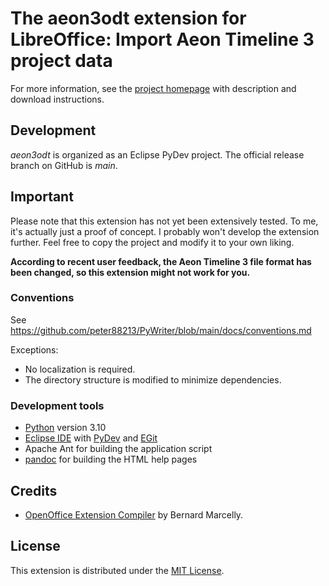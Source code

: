# The aeon3odt extension for LibreOffice: Import Aeon Timeline 3 project data

For more information, see the [project homepage](https://peter88213.github.io/aeon3odt) with description and download instructions.

## Development

*aeon3odt* is organized as an Eclipse PyDev project. The official release branch on GitHub is *main*.

## Important

Please note that this extension has not yet been extensively tested. To me, it's actually just a proof of concept. I probably won't develop the extension further. Feel free to copy the project and modify it to your own liking.

**According to recent user feedback, the Aeon Timeline 3 file format has been changed, so this extension might not work for you.**

### Conventions

See https://github.com/peter88213/PyWriter/blob/main/docs/conventions.md

Exceptions:
- No localization is required.
- The directory structure is modified to minimize dependencies.

### Development tools

- [Python](https://python.org) version 3.10
- [Eclipse IDE](https://eclipse.org) with [PyDev](https://pydev.org) and [EGit](https://www.eclipse.org/egit/)
- Apache Ant for building the application script
- [pandoc](https://pandoc.org/) for building the HTML help pages

## Credits

- [OpenOffice Extension Compiler](https://wiki.openoffice.org/wiki/Extensions_Packager#Extension_Compiler) by Bernard Marcelly.

## License

This extension is distributed under the [MIT License](http://www.opensource.org/licenses/mit-license.php).
